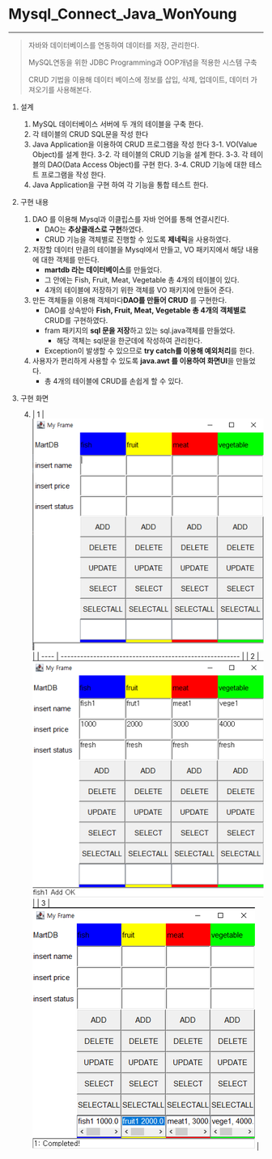 # Mysql_Connect_Java_WonYoung
---

> 자바와 데이터베이스를 연동하여 데이터를 저장, 관리한다. 
>
> MySQL연동을 위한 JDBC Programming과 OOP개념을 적용한 시스템 구축
>
> CRUD 기법을 이용해 데이터 베이스에 정보를 삽입, 삭제, 업데이트, 데이터 가져오기를 사용해본다. 
>
> 

1. 설계

   1. MySQL 데이터베이스 서버에 두 개의 테이블을 구축 한다.
   2. 각 테이블의 CRUD SQL문을 작성 한다
   3. Java Application을 이용하여 CRUD 프로그램을 작성 한다
   3-1. VO(Value Object)를 설계 한다.
   3-2. 각 테이블의 CRUD 기능을 설계 한다.
   3-3. 각 테이블의 DAO(Data Access Object)를 구현 한다.
   3-4. CRUD 기능에 대한 테스트 프로그램을 작성 한다.
   4. Java Application을 구현 하여 각 기능을 통합 테스트 한다.

2. 구현 내용

   1. DAO 를 이용해 Mysql과 이클립스를 자바 언어를 통해 연결시킨다. 
      + DAO는 **추상클래스로 구현**하였다. 
      + CRUD 기능을 객체별로 진행할 수 있도록 **제네릭**을 사용하였다. 
   2. 저장할 데이터 만큼의 테이블을 Mysql에서 만들고, VO 패키지에서 해당 내용에 대한 객체를 만든다.
      + **martdb 라는 데이터베이스**를 만들었다. 
      + 그 안에는 Fish, Fruit, Meat, Vegetable 총 4개의 테이블이 있다. 
      + 4개의 테이블에 저장하기 위한 객체를 VO 패키지에 만들어 준다. 
   3. 만든 객체들을 이용해 객체마다**DAO를 만들어 CRUD** 를 구현한다. 
      + DAO를 상속받아 **Fish, Fruit, Meat, Vegetable 총 4개의 객체별로** CRUD를 구현하였다. 
      + fram 패키지의 **sql 문을 저장**하고 있는  sql.java객체를 만들었다. 
        + 해당 객체는 sql문을 한군데에 작성하여 관리한다. 
      + Exception이 발생할 수 있으므로 **try catch를 이용해 예외처리**를 한다. 
   4. 사용자가 편리하게 사용할 수 있도록 **java.awt 를 이용하여 화면UI**을 만들었다. 
      + 총 4개의 테이블에 CRUD를 손쉽게 할 수 있다. 

3. 구현 화면

   4. | 1    | ![ui1](Mysql_Connect_Java.assets/Project_Mysql_ui1.png) |
   | ---- | ------------------------------------------------------- |
      | 2    | ![ui2](../../../images/Project_Mysql_ui2.png)           |
      | 3    | ![ui2](../../../images/Project_Mysql_ui3.png)           |
      


   

   ​	